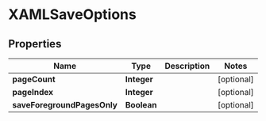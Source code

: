 
# XAMLSaveOptions

## Properties
Name | Type | Description | Notes
------------ | ------------- | ------------- | -------------
**pageCount** | **Integer** |  |  [optional]
**pageIndex** | **Integer** |  |  [optional]
**saveForegroundPagesOnly** | **Boolean** |  |  [optional]



